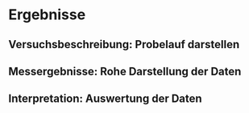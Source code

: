 # Ergebnisse

## Versuchsbeschreibung: Probelauf darstellen

## Messergebnisse: Rohe Darstellung der Daten

## Interpretation: Auswertung der Daten